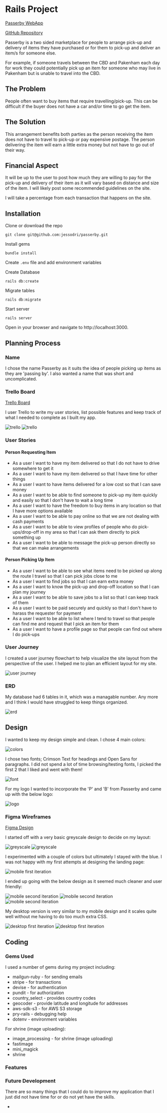 # Rails Project

[Passerby WebApp](https://passerby-app.herokuapp.com/)

[GitHub Repository](https://github.com/jessodri/passerby)

Passerby is a two sided marketplace for people to arrange pick-up and delivery of items they have purchased or for them to pick-up and deliver an item/s for someone else. 

For example, if someone travels between the CBD and Pakenham each day for work they could potentially pick up an item for someone who may live in Pakenham but is unable to travel into the CBD.

## The Problem

People often want to buy items that require travelling/pick-up. This can be difficult if the buyer does not have a car and/or time to go get the item.

## The Solution

This arrangement benefits both parties as the person receiving the item does not have to travel to pick-up or pay expensive postage. The person delivering the item will earn a little extra money but not have to go out of their way.

## Financial Aspect

It will be up to the user to post how much they are willing to pay for the pick-up and delivery of their item as it will vary based on distance and size of the item. I will likely post some recommended guidelines on the site.

I will take a percentage from each transaction that happens on the site.

## Installation
Clone or download the repo

``` git clone git@github.com:jessodri/passerby.git ```

Install gems

```bundle install```

Create ```.env``` file and add environment variables

Create Database

```rails db:create```

Migrate tables

```rails db:migrate```

Start server

```rails server```

Open in your browser and navigate to http://localhost:3000.

## Planning Process

### Name

I chose the name Passerby as it suits the idea of people picking up items as they are 'passing by'. I also wanted a name that was short and uncomplicated.

### Trello Board

[Trello Board](https://trello.com/b/Mac7gHE5)

I user Trello to write my user stories, list possible features and keep track of what I needed to complete as I built my app.

![trello](app/assets/images/trello1.png)
![trello](app/assets/images/trello2.png)


### User Stories

#### Person Requesting Item

* As a user I want to have my item delivered so that I do not have to drive somewhere to get it
* As a user I want to have my item delivered so that I have time for other things
* As a user I want to have items delivered for a low cost so that I can save money
* As a user I want to be able to find someone to pick-up my item quickly and easily so that I don't have to wait a long time
* As a user  I want to have the freedom to buy items in any location so that I have more options available
* As a user I want to be able to pay online so that we are not dealing with cash payments
* As a user I want to be able to view profiles of people who do pick-ups/drop-off in my area so that I can ask them directly to pick something up
* As a user I want to be able to message the pick-up person directly so that we can make arrangements

#### Person Picking Up Item

* As a user I want to be able to see what items need to be picked up along the route I travel so that I can pick jobs close to me
* As a user I want to find jobs so that I can earn extra money
* As a user I want to know the pick-up and drop-off location so that I can plan my journey
* As a user I want to be able to save jobs to a list so that I can keep track of them
* As a user I want to be paid securely and quickly so that I don't have to harass the requester for payment
* As a user I want to be able to list where I tend to travel so that people can find me and request that I pick an item for them
* As a user I want to have a profile page so that people can find out where I do pick-ups

### User Journey

I created a user journey flowchart to help visualize the site layout from the perspective of the user. I helped me to plan an efficient layout for my site.

![user journey](app/assets/images/user_journey.png)

### ERD

My database had 6 tables in it, which was a managable number. Any more and I think I would have struggled to keep things organized.

![erd](app/assets/images/erd.png)

## Design

I wanted to keep my design simple and clean. I chose 4 main colors:

![colors](app/assets/images/colors.png)

I chose two fonts; Crimson Text for headings and Open Sans for paragraphs. I did not spend a lot of time browsing/testing fonts, I picked the first 2 that I liked and went with them!

![font](app/assets/images/font.png)

For my logo I wanted to incorporate the 'P' and 'B' from Passerby and came up with the below logo:

![logo](app/assets/images/passerby-logo.svg)

### Figma Wireframes
[Figma Design](https://www.figma.com/file/FvsDpxM6EfvKTNHwqbk1uiAu/Rails-Project?node-id=3%3A0)

I started off with a very basic greyscale design to decide on my layout:

![greyscale](app/assets/images/greyscale-wireframes.png)
![greyscale](app/assets/images/greyscale-wireframes2.png)

I experimented with a couple of colors but ultimately I stayed with the blue. I was not happy with my first attempts at designing the landing page:

![mobile first iteration](app/assets/images/first-iteration.png)

I ended up going with the below design as it seemed much cleaner and user friendly:

![mobile second iteration](app/assets/images/second-iteration.png)
![mobile second iteration](app/assets/images/second-iteration2.png)
![mobile second iteration](app/assets/images/second-iteration3.png)

My desktop version is very similar to my mobile design and it scales quite well without me having to do too much extra CSS.

![desktop first iteration](app/assets/images/desktop1.png)
![desktop first iteration](app/assets/images/desktop2.png)


## Coding

### Gems Used
I used a number of gems during my project including:

- mailgun-ruby - for sending emails
- stripe - for transactions
- devise - for authentication
- pundit - for authorization
- country_select - provides country codes
- geocoder - provide latitude and longitude for addresses
- aws-sdk-s3 - for AWS S3 storage
- pry-rails - debugging help
- dotenv - environment variables

For shrine (image uploading):
- image_processing - for shrine (image uploading)
- fastimage
- mini_magick
- shrine

### Features


### Future Development

There are so many things that I could do to improve my application that I just did not have time for or do not yet have the skills.

- 
###
